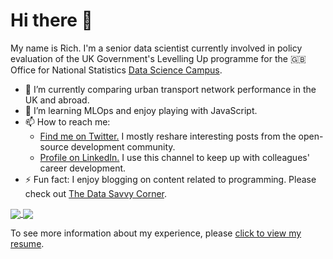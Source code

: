 # Hi there 👋
My name is Rich. I'm a senior data scientist currently involved in policy evaluation of the UK Government's Levelling Up programme for the 🇬🇧 Office for National Statistics [Data Science Campus](https://datasciencecampus.ons.gov.uk/author/rich-leyshon/).

- 🔭 I’m currently comparing urban transport network performance in the UK and abroad.  
- 🌱 I’m learning MLOps and enjoy playing with JavaScript.  
- 📫 How to reach me:  
    - <a href="https://twitter.com/Rich_L1984">Find me on Twitter.</a> I mostly reshare interesting posts from the open-source development community. 
    - <a href="https://www.linkedin.com/in/richard-leyshon-316121163/">Profile on LinkedIn.</a> I use this channel to keep up with colleagues' career development.
- ⚡ Fun fact: I enjoy blogging on content related to programming. Please check out [The Data Savvy Corner](https://thedatasavvycorner.com/).

<a href="https://github.com/anuraghazra/github-readme-stats">
  <img align="center" src="https://github-readme-stats.vercel.app/api?username=r-leyshon&show_icons=true&theme=cobalt&include_all_commits=true&count_private=true&custom_title=Rich%20Leyshon%27s%20GitHub%20Stats" />
</a>
<a href="https://github.com/anuraghazra/convoychat">
  <img align="center" src="https://github-readme-stats.vercel.app/api/top-langs/?username=r-leyshon&size_weight=0.5&count_weight=0.5&hide=html,ruby&layout=compact" />
</a>

To see more information about my experience, please [click to view my resume](https://r-leyshon.github.io/resume/).
